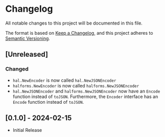 # Changelog

All notable changes to this project will be documented in this file.

The format is based on [Keep a Changelog](https://keepachangelog.com/en/1.1.0/),
and this project adheres to [Semantic Versioning](https://semver.org/spec/v2.0.0.html).

## [Unreleased]

### Changed

- `hal.NewEncoder` is now called `hal.NewJSONEncoder`
- `halforms.NewEncoder` is now called `halforms.NewJSONEncoder`
- `hal.NewJSONEncoder` and `halforms.NewJSONEncoder` now have an `Encode` function instead of `toJSON`. Furthermore, the `Encoder` interface has an `Encode` function instead of `toJSON`.

## [0.1.0] - 2024-02-15

- Initial Release
